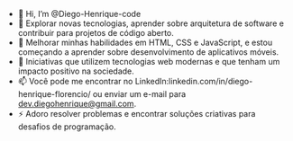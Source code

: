 - 👋 Hi, I’m @Diego-Henrique-code
- 👀 Explorar novas tecnologias, aprender sobre arquitetura de software e contribuir para projetos de código aberto.
- 🌱 Melhorar minhas habilidades em HTML, CSS e JavaScript, e estou começando a aprender sobre desenvolvimento de aplicativos móveis.
- 💞️ Iniciativas que utilizem tecnologias web modernas e que tenham um impacto positivo na sociedade.
- 📫 Você pode me encontrar no LinkedIn:linkedin.com/in/diego-henrique-florencio/ ou enviar um e-mail para dev.diegohenrique@gmail.com.
- ⚡ Adoro resolver problemas e encontrar soluções criativas para desafios de programação.

<!---
Diego-Henrique-code/Diego-Henrique-code is a ✨ special ✨ repository because its `README.md` (this file) appears on your GitHub profile.
You can click the Preview link to take a look at your changes.
--->
